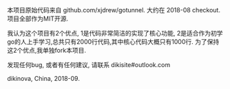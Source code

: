 本项目原始代码来自 github.com/xjdrew/gotunnel. 大约在 2018-08 checkout. 项目全部作为MIT开源.

我认为这个项目有2个优点, 1是代码非常简洁的实现了核心功能, 2是适合作为初学go的人上手学习,总共只有2000行代码,其中核心代码大概只有1000行. 为了保持这2个优点,我单独fork本项目.

发现任何bug, 或者有任何建议, 请联系 dikisite#outlook.com

dikinova, China, 2018-09.

